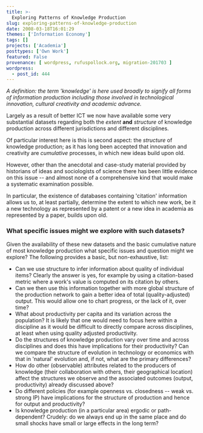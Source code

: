 ```yaml
---
title: >-
  Exploring Patterns of Knowledge Production
slug: exploring-patterns-of-knowledge-production
date: 2008-03-18T16:01:29
themes: ['Information Economy']
tags: []
projects: ['Academia']
posttypes: ['Own Work']
featured: False
provenance: [ wordpress, rufuspollock.org, migration-201703 ]
wordpress:
  - post_id: 444
---
```


*A definition: the term 'knowledge' is here used broadly to signify all forms of information production including those involved in technological innovation, cultural creativity and academic advance.*

Largely as a result of better ICT we now have available some very substantial datasets regarding both the *extent* **and** *structure* of knowledge production across different jurisdictions and different disciplines.

Of particular interest here is this is second aspect: the *structure* of knowledge production; as it has long been accepted that innovation and creativity are *cumulative* processes, in which new ideas build upon old.

However, other than the anecdotal and case-study material provided by historians of ideas and sociologists of science there has been little evidence on this issue -- and almost none of a comprehensive kind that would make a systematic examination possible.

In particular, the existence of databases containing 'citation' information allows us to, at least partially, determine the extent to which new work, be it a new technology as represented by a patent or a new idea in academia as represented by a paper, builds upon old.

### What specific issues might we explore with such datasets?

Given the availability of these new datasets and the basic cumulative nature of most knowledge production what specific issues and question might we explore? The following provides a basic, but non-exhaustive, list:

  * Can we use structure to infer information about quality of individual items? Clearly the answer is yes, for example by using a citation-based metric where a work's value is computed on its citation by others.
  * Can we then use this information together with more global structure of the production network to gain a better idea of total (quality-adjusted) output. This would allow one to chart progress, or the lack of it, over time?
  * What about productivity per capita and its variation across the population? It is likely that one would need to focus here within a discipline as it would be difficult to directly compare across disciplines, at least when using quality adjusted productivity.
  * Do the structures of knowledge production vary over time and across disciplines and does this have implications for their productivity? Can we compare the structure of evolution in technology or economics with that in 'natural' evolution and, if not, what are the primary differences?
  * How do other (observable) attributes related to the producers of knowledge (their collaboration with others, their geographical location) affect the structures we observe and the associated outcomes (output, productivity) already discussed above?
  * Do different policies (for example openness vs. closedness -- weak vs. strong IP) have implications for the structure of production and hence for output and productivity?
  * Is knowledge production (in a particular area) ergodic or path-dependent? Crudely: do we always end up in the same place and do small shocks have small or large effects in the long term?


